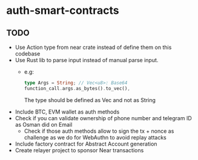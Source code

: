 # auth-smart-contracts

## TODO

- Use Action type from near crate instead of define them on this codebase
- Use Rust lib to parse input instead of manual parse input. 
  - e.g: 

    ```rust
    type Args = String; // Vec<u8>: Base64
    function_call.args.as_bytes().to_vec(),
    ```

    The type should be defined as Vec<u8> and not as String
- Include BTC, EVM wallet as auth methods
- Check if you can validate ownership of phone number and telegram ID as Osman did on Email
  - Check if those auth methods allow to sign the tx + nonce as challenge as we do for WebAuthn to avoid replay attacks
- Include factory contract for Abstract Account generation
- Create relayer project to sponsor Near transactions